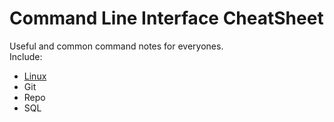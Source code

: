 # Command Line Interface CheatSheet

Useful and common command notes for everyones.  
Include:

- [Linux](https://github.com/D50000/Command-Line-Interface-CheatSheet/blob/master/Linux.md)
- Git
- Repo
- SQL

